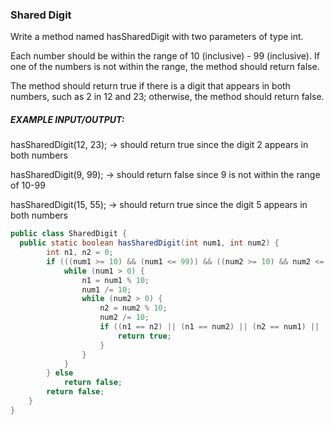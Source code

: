 ### Shared Digit
Write a method named hasSharedDigit with two parameters of type int. 

Each number should be within the range of 10 (inclusive) - 99 (inclusive). If one of the numbers is not within the range, the method should return false.

The method should return true if there is a digit that appears in both numbers, such as 2 in 12 and 23; otherwise, the method should return false.

##### EXAMPLE INPUT/OUTPUT:

hasSharedDigit(12, 23); → should return true since the digit 2 appears in both numbers

hasSharedDigit(9, 99); → should return false since 9 is not within the range of 10-99

hasSharedDigit(15, 55); → should return true since the digit 5 appears in both numbers

```java
public class SharedDigit {
  public static boolean hasSharedDigit(int num1, int num2) {
		int n1, n2 = 0;
		if (((num1 >= 10) && (num1 <= 99)) && ((num2 >= 10) && num2 <= 99)) {
			while (num1 > 0) {
				n1 = num1 % 10;
				num1 /= 10;
				while (num2 > 0) {
					n2 = num2 % 10;
					num2 /= 10;
					if ((n1 == n2) || (n1 == num2) || (n2 == num1) || (n2 == num2)) {
						return true;
					}
				}
			}
		} else
			return false;
		return false;
	} 
}
```